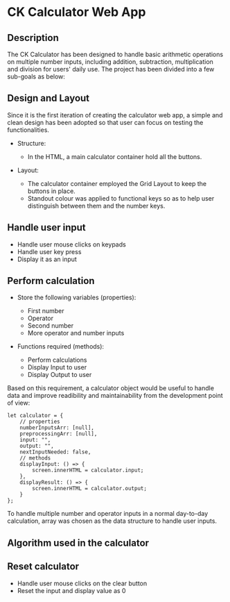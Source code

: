 # CK Calculator Web App

## Description
The CK Calculator has been designed to handle basic arithmetic operations on multiple number inputs, including addition, subtraction, multiplication and division for users' daily use. The project has been divided into a few sub-goals as below:

## Design and Layout
Since it is the first iteration of creating the calculator web app, a simple and clean design has been adopted so that user can focus on testing the functionalities.

- Structure:
    - In the HTML, a main calculator container hold all the buttons.

- Layout:
    - The calculator container employed the Grid Layout to keep the buttons in place.
    - Standout colour was applied to functional keys so as to help user distinguish between them and the number keys.


## Handle user input

- Handle user mouse clicks on keypads
- Handle user key press
- Display it as an input


## Perform calculation

- Store the following variables (properties):
    - First number
    - Operator
    - Second number
    - More operator and number inputs

- Functions required (methods):
    - Perform calculations
    - Display Input to user
    - Display Output to user


Based on this requirement, a calculator object would be useful to handle data and improve readibility and maintainability from the development point of view:

```
let calculator = {
    // properties
    numberInputsArr: [null],
    preprocessingArr: [null],
    input: "",
    output: "",
    nextInputNeeded: false,
    // methods
    displayInput: () => {
        screen.innerHTML = calculator.input;
    },
    displayResult: () => {
        screen.innerHTML = calculator.output;
    }
};

```

To handle multiple number and operator inputs in a normal day-to-day calculation, array was chosen as the data structure to handle user inputs. 


## Algorithm used in the calculator



## Reset calculator

- Handle user mouse clicks on the clear button
- Reset the input and display value as 0

